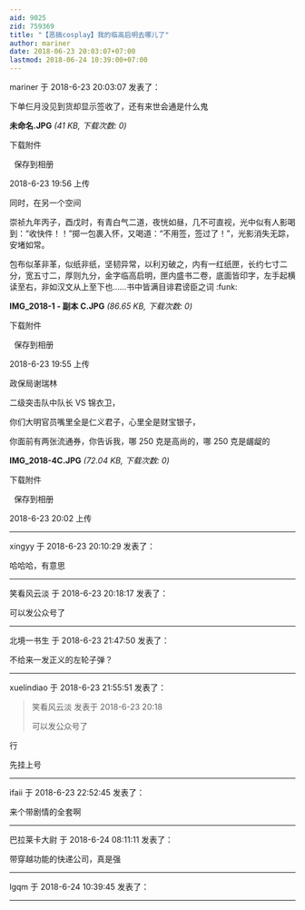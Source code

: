```yaml
---
aid: 9025
zid: 759369
title: "【恶搞cosplay】我的临高启明去哪儿了"
author: mariner
date: 2018-06-23 20:03:07+07:00
lastmod: 2018-06-24 10:39:00+07:00
---
```


mariner 于 2018-6-23 20:03:07 发表了：

下单仨月没见到货却显示签收了，还有来世会通是什么鬼

**未命名.JPG** _(41 KB, 下载次数: 0)_

下载附件

&nbsp;
保存到相册

2018-6-23 19:56 上传

同时，在另一个空间

崇祯九年丙子，酉戊时，有青白气二道，夜恍如昼，几不可直视，光中似有人影喝到：“收快件！！”掷一包裹入怀，又喝道：“不用签，签过了！”，光影消失无踪，安堵如常。

包布似革非革，似纸非纸，坚韧异常，以利刃破之，内有一红纸匣，长约七寸二分，宽五寸二，厚则九分，金字临高启明，匣内盛书二卷，底面皆印字，左手起横读至右，非如汉文从上至下也……书中皆满目诽君谤臣之词
:funk:

**IMG_2018-1 - 副本 C.JPG** _(86.65 KB, 下载次数: 0)_

下载附件

&nbsp;
保存到相册

2018-6-23 19:55 上传

政保局谢瑞林

二级突击队中队长 VS 锦衣卫，

你们大明官员嘴里全是仁义君子，心里全是财宝银子，

你面前有两张流通券，你告诉我，哪 250 克是高尚的，哪 250 克是龌龊的

**IMG_2018-4C.JPG** _(72.04 KB, 下载次数: 0)_

下载附件

&nbsp;
保存到相册

2018-6-23 20:02 上传

---

xingyy 于 2018-6-23 20:10:29 发表了：

哈哈哈，有意思

---

笑看风云淡 于 2018-6-23 20:18:17 发表了：

可以发公众号了

---

北境一书生 于 2018-6-23 21:47:50 发表了：

不给来一发正义的左轮子弹？

---

xuelindiao 于 2018-6-23 21:55:51 发表了：

> 笑看风云淡 发表于 2018-6-23 20:18
>
> 可以发公众号了

行

先挂上号

---

ifaii 于 2018-6-23 22:52:45 发表了：

来个带剧情的全套啊

---

巴拉莱卡大尉 于 2018-6-24 08:11:11 发表了：

带穿越功能的快递公司，真是强

---

lgqm 于 2018-6-24 10:39:45 发表了：

---
